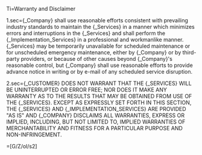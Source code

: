 Ti=Warranty and Disclaimer

1.sec={_Company} shall use reasonable efforts consistent with prevailing industry standards to maintain the {_Services} in a manner which minimizes errors and interruptions in the {_Services} and shall perform the {_Implementation_Services} in a professional and workmanlike manner.  {_Services} may be temporarily unavailable for scheduled maintenance or for unscheduled emergency maintenance, either by {_Company} or by third-party providers, or because of other causes beyond {_Company}'s reasonable control, but {_Company} shall use reasonable efforts to provide advance notice in writing or by e-mail of any scheduled service disruption. 

2.sec=<span style="text-transform:uppercase">{_Customer} does not warrant that the {_Services} will be uninterrupted or error free; nor does it make any warranty as to the results that may be obtained from use of the {_Services}.  Except as expressly set forth in this Section, the {_Services} and {_Implementation_Services} are provided "as is" and {_Company} disclaims all warranties, express or implied, including, but not limited to, implied warranties of merchantability and fitness for a particular purpose and non-infringement.</span>

=[G/Z/ol/s2]
